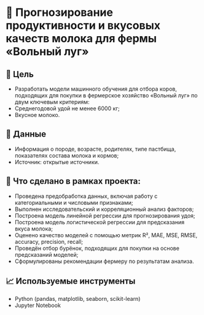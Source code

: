 # 🐄 Прогнозирование продуктивности и вкусовых качеств молока для фермы «Вольный луг»

## 📌 Цель
- Разработать модели машинного обучения для отбора коров, подходящих для покупки в фермерское хозяйство «Вольный луг» по двум ключевым критериям:
- Среднегодовой удой не менее 6000 кг;
- Вкусное молоко.

## 📂 Данные
- Информация о породе, возрасте, родителях, типе пастбища, показателях состава молока и кормов;
- Источник: открытые источники.

## 🧪 Что сделано в рамках проекта:
- Проведена предобработка данных, включая работу с категориальными и числовыми признаками;
- Выполнен исследовательский и корреляционный анализ факторов;
- Построена модель линейной регрессии для прогнозирования удоя;
- Построена модель логистической регрессии для предсказания вкуса молока;
- Оценено качество моделей с помощью метрик R², MAE, MSE, RMSE, accuracy, precision, recall;
- Проведён отбор бурёнок, подходящих для покупки на основе предсказаний моделей;
- Сформулированы рекомендации фермеру по результатам анализа.

## 📈 Используемые инструменты
- Python (pandas, matplotlib, seaborn, scikit-learn)
- Jupyter Notebook
